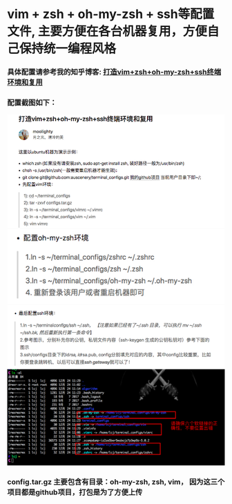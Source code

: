 # vim + zsh + oh-my-zsh + ssh等配置文件, 主要方便在各台机器复用，方便自己保持统一编程风格
### 具体配置请参考我的知乎博客: [打造vim+zsh+oh-my-zsh+ssh终端环境和复用](https://zhuanlan.zhihu.com/p/53106094)
### 配置截图如下：
![vim 配置如下](images/1.png)
![zsh 配置如下](images/2.png)
![ssh 配置如下](images/3.png)
![6个软链接的对应位置关系如下](images/4.png)
### config.tar.gz 主要包含有目录：oh-my-zsh, zsh, vim， 因为这三个项目都是github项目，打包是为了方便上传


